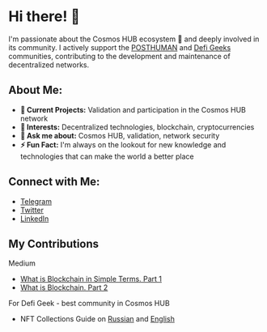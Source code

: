 # Hi there! 👋

I'm passionate about the Cosmos HUB ecosystem 🌌 and deeply involved in its community. I actively support the [POSTHUMAN](https://posthuman.digital/) and [Defi Geeks](https://discord.gg/Rk7VVUbHWX) communities, contributing to the development and maintenance of decentralized networks.

## About Me:
- **🔭 Current Projects:** Validation and participation in the Cosmos HUB network
- **🌱 Interests:** Decentralized technologies, blockchain, cryptocurrencies
- **💬 Ask me about:** Cosmos HUB, validation, network security
- **⚡ Fun Fact:** I'm always on the lookout for new knowledge and technologies that can make the world a better place

## Connect with Me:
- [Telegram](https://t.me/chernovpro)
- [Twitter](https://twitter.com/d4ernov)
- [LinkedIn](https://linkedin.com/in/yourprofile)


## My Contributions

Medium
- [What is Blockchain in Simple Terms. Part 1](https://medium.com/@blajack/what-is-blockchain-in-simple-terms-part-1-cef74d20237a)
- [What is Blockchain. Part 2](https://medium.com/@blajack/%D1%87%D1%82%D0%BE-%D1%82%D0%B0%D0%BA%D0%BE%D0%B5-%D0%B1%D0%BB%D0%BE%D0%BA%D1%87%D0%B5%D0%B9%D0%BD-%D1%87%D0%B0%D1%81%D1%82%D1%8C-2-4269020d7b38)

For Defi Geek  - best community in Cosmos HUB
- NFT Collections Guide on [Russian](https://blajack.github.io/DeFi-Geek-NFT/) and [English](https://blajack.github.io/DeFi-Geek-NFT/english.html)
